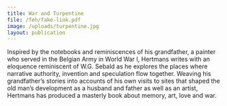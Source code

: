 ```yaml
---
title: War and Turpentine
file: /feh/fake-link.pdf
image: /uploads/turpentine.jpg
layout: publication
---
```


Inspired by the notebooks and reminiscences of his grandfather, a painter who served in the Belgian Army in World War I, Hertmans writes with an eloquence reminiscent of W.G. Sebald as he explores the places where narrative authority, invention and speculation flow together. Weaving his grandfather’s stories into accounts of his own visits to sites that shaped the old man’s development as a husband and father as well as an artist, Hertmans has produced a masterly book about memory, art, love and war.
